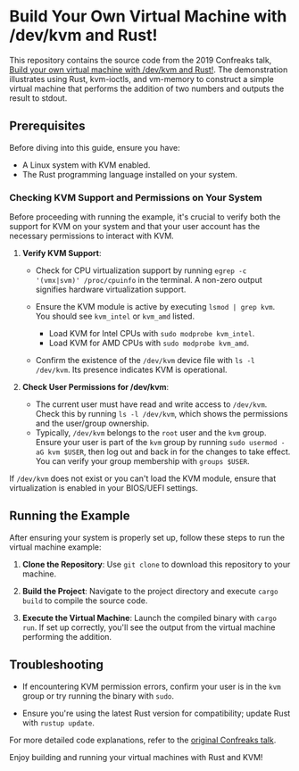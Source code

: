 # Build Your Own Virtual Machine with /dev/kvm and Rust!

This repository contains the source code from the 2019 Confreaks talk, [Build your own virtual machine with /dev/kvm and Rust!](https://www.youtube.com/watch?v=A_diEEpAfpM&t=484s). The demonstration illustrates using Rust, kvm-ioctls, and vm-memory to construct a simple virtual machine that performs the addition of two numbers and outputs the result to stdout.

## Prerequisites

Before diving into this guide, ensure you have:
- A Linux system with KVM enabled.
- The Rust programming language installed on your system.

### Checking KVM Support and Permissions on Your System

Before proceeding with running the example, it's crucial to verify both the support for KVM on your system and that your user account has the necessary permissions to interact with KVM.

1. **Verify KVM Support**:
    - Check for CPU virtualization support by running `egrep -c '(vmx|svm)' /proc/cpuinfo` in the terminal. A non-zero output signifies hardware virtualization support.
    - Ensure the KVM module is active by executing `lsmod | grep kvm`. You should see `kvm_intel` or `kvm_amd` listed.

        - Load KVM for Intel CPUs with `sudo modprobe kvm_intel`.
        - Load KVM for AMD CPUs with `sudo modprobe kvm_amd`.

    - Confirm the existence of the `/dev/kvm` device file with `ls -l /dev/kvm`. Its presence indicates KVM is operational.

2. **Check User Permissions for /dev/kvm**:
    - The current user must have read and write access to `/dev/kvm`. Check this by running `ls -l /dev/kvm`, which shows the permissions and the user/group ownership.
    - Typically, `/dev/kvm` belongs to the `root` user and the `kvm` group. Ensure your user is part of the `kvm` group by running `sudo usermod -aG kvm $USER`, then log out and back in for the changes to take effect. You can verify your group membership with `groups $USER`.

If `/dev/kvm` does not exist or you can't load the KVM module, ensure that virtualization is enabled in your BIOS/UEFI settings.

## Running the Example

After ensuring your system is properly set up, follow these steps to run the virtual machine example:

1. **Clone the Repository**: Use `git clone` to download this repository to your machine.

2. **Build the Project**: Navigate to the project directory and execute `cargo build` to compile the source code.

3. **Execute the Virtual Machine**: Launch the compiled binary with `cargo run`. If set up correctly, you'll see the output from the virtual machine performing the addition.

## Troubleshooting

- If encountering KVM permission errors, confirm your user is in the `kvm` group or try running the binary with `sudo`.

- Ensure you're using the latest Rust version for compatibility; update Rust with `rustup update`.

For more detailed code explanations, refer to the [original Confreaks talk](https://www.youtube.com/watch?v=A_diEEpAfpM&t=484s).

Enjoy building and running your virtual machines with Rust and KVM!

